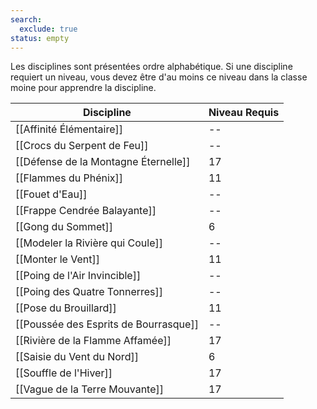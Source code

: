```yaml
---
search:
  exclude: true
status: empty
---
```


Les disciplines sont présentées ordre alphabétique. Si une discipline requiert un niveau, vous devez être d'au moins ce niveau dans la classe moine pour apprendre la discipline.

| Discipline                            | Niveau Requis |
| ------------------------------------- | ------------- |
| [[Affinité Élémentaire]]              | --            |
| [[Crocs du Serpent de Feu]]           | --            |
| [[Défense de la Montagne Éternelle]]  | 17            |
| [[Flammes du Phénix]]                 | 11            |
| [[Fouet d'Eau]]                       | --            |
| [[Frappe Cendrée Balayante]]          | --            |
| [[Gong du Sommet]]                    | 6             |
| [[Modeler la Rivière qui Coule]]      | --            |
| [[Monter le Vent]]                    | 11            |
| [[Poing de l'Air Invincible]]         | --            |
| [[Poing des Quatre Tonnerres]]        | --            |
| [[Pose du Brouillard]]                | 11            |
| [[Poussée des Esprits de Bourrasque]] | --            |
| [[Rivière de la Flamme Affamée]]      | 17            |
| [[Saisie du Vent du Nord]]            | 6             |
| [[Souffle de l'Hiver]]                | 17            |
| [[Vague de la Terre Mouvante]]        | 17            |
